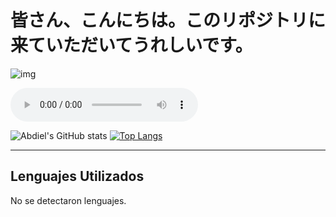 # 皆さん、こんにちは。このリポジトリに来ていただいてうれしいです。
![img](https://preview.redd.it/4k-anime-wallpapers-v0-qrqk3cv5tepc1.jpg?width=1080&crop=smart&auto=webp&s=6945bea8b0a4e1e3bf9ff9d1127378e5a0c430cd)

<audio controls>
  <source src="https://github.com/AbdielCC/AbdielCC/blob/af9a5bfdf8de1c78440a22c86422e9607b88f039/Imagine-Dragons-Natural.mp3?raw=true" type="audio/mpeg">
  Tu navegador no soporta la etiqueta de audio.
</audio>

<!--
**AbdielCC/AbdielCC** is a ✨ _special_ ✨ repository because its `README.md` (this file) appears on your GitHub profile.

Here are some ideas to get you started:

- 🔭 I’m currently working on ...
- 🌱 I’m currently learning ...
- 👯 I’m looking to collaborate on ...
- 🤔 I’m looking for help with ...
- 💬 Ask me about ...
- 📫 How to reach me: ...
- 😄 Pronouns: ...
- ⚡ Fun fact: ...
-->
![Abdiel's GitHub stats](https://github-readme-stats.vercel.app/api?username=AbdielCC&show_icons=true&theme=synthwave)
[![Top Langs](https://github-readme-stats.vercel.app/api/top-langs/?username=AbdielCC&layout=compact&theme=synthwave)](https://github.com/anuraghazra/github-readme-stats)

---

## Lenguajes Utilizados
No se detectaron lenguajes.
